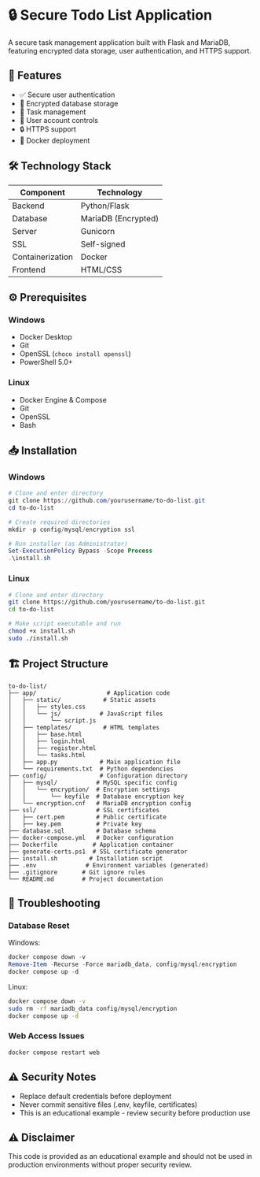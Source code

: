 # 🔒 Secure Todo List Application

A secure task management application built with Flask and MariaDB, featuring encrypted data storage, user authentication, and HTTPS support.

## 🎯 Features

- ✅ Secure user authentication
- 🔐 Encrypted database storage
- 📝 Task management
- 👤 User account controls
- 🔒 HTTPS support
- 🐳 Docker deployment

## 🛠️ Technology Stack

| Component | Technology |
|-----------|------------|
| Backend | Python/Flask |
| Database | MariaDB (Encrypted) |
| Server | Gunicorn |
| SSL | Self-signed |
| Containerization | Docker |
| Frontend | HTML/CSS |

## ⚙️ Prerequisites

### Windows
- Docker Desktop
- Git
- OpenSSL (`choco install openssl`)
- PowerShell 5.0+

### Linux
- Docker Engine & Compose
- Git
- OpenSSL
- Bash

## 📥 Installation

### Windows

```powershell
# Clone and enter directory
git clone https://github.com/yourusername/to-do-list.git
cd to-do-list

# Create required directories
mkdir -p config/mysql/encryption ssl

# Run installer (as Administrator)
Set-ExecutionPolicy Bypass -Scope Process
.\install.sh
```

### Linux

```bash
# Clone and enter directory
git clone https://github.com/yourusername/to-do-list.git
cd to-do-list

# Make script executable and run
chmod +x install.sh
sudo ./install.sh
```

## 🏗️ Project Structure

```
to-do-list/
├── app/                    # Application code
│   ├── static/            # Static assets
│   │   ├── styles.css
│   │   └── js/           # JavaScript files
│   │       └── script.js
│   ├── templates/         # HTML templates
│   │   ├── base.html
│   │   ├── login.html
│   │   ├── register.html
│   │   └── tasks.html
│   ├── app.py            # Main application file
│   └── requirements.txt  # Python dependencies
├── config/               # Configuration directory
│   ├── mysql/           # MySQL specific config
│   │   └── encryption/  # Encryption settings
│   │       └── keyfile  # Database encryption key
│   └── encryption.cnf   # MariaDB encryption config
├── ssl/                 # SSL certificates
│   ├── cert.pem         # Public certificate
│   ├── key.pem          # Private key
├── database.sql         # Database schema
├── docker-compose.yml   # Docker configuration
├── Dockerfile          # Application container
├── generate-certs.ps1  # SSL certificate generator
├── install.sh         # Installation script
├── .env              # Environment variables (generated)
├── .gitignore       # Git ignore rules
└── README.md        # Project documentation
```

## 🔧 Troubleshooting

### Database Reset

Windows:
```powershell
docker compose down -v
Remove-Item -Recurse -Force mariadb_data, config/mysql/encryption
docker compose up -d
```

Linux:
```bash
docker compose down -v
sudo rm -rf mariadb_data config/mysql/encryption
docker compose up -d
```

### Web Access Issues
```bash
docker compose restart web
```

## ⚠️ Security Notes

- Replace default credentials before deployment
- Never commit sensitive files (.env, keyfile, certificates)
- This is an educational example - review security before production use

## ⚠️ Disclaimer

This code is provided as an educational example and should not be used in production environments without proper security review.
